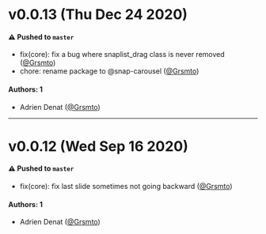 # v0.0.13 (Thu Dec 24 2020)

#### ⚠️ Pushed to `master`

- fix(core): fix a bug where snaplist_drag class is never removed ([@Grsmto](https://github.com/Grsmto))
- chore: rename package to @snap-carousel ([@Grsmto](https://github.com/Grsmto))

#### Authors: 1

- Adrien Denat ([@Grsmto](https://github.com/Grsmto))

---

# v0.0.12 (Wed Sep 16 2020)

#### ⚠️ Pushed to `master`

- fix(core): fix last slide sometimes not going backward ([@Grsmto](https://github.com/Grsmto))

#### Authors: 1

- Adrien Denat ([@Grsmto](https://github.com/Grsmto))
